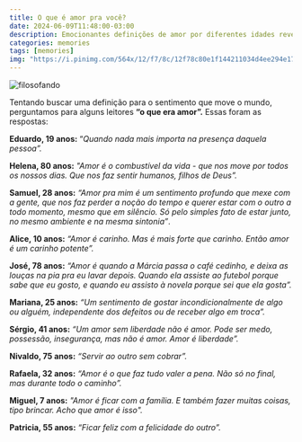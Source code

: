 ```yaml
---
title: O que é amor pra você?
date: 2024-06-09T11:48:00-03:00
description: Emocionantes definições de amor por diferentes idades revelam sua natureza complexa, desde a liberdade até a felicidade na felicidade do outro.
categories: memories
tags: [memories]
img: "https://i.pinimg.com/564x/12/f7/8c/12f78c80e1f144211034d4ee294e176e.jpg"
---
```


![filosofando](https://cdn.jsdelivr.net/gh/geanramos/files/img/filosofando.png)


Tentando buscar uma definição para o sentimento que move o mundo, perguntamos para alguns leitores **“o que era amor”.** Essas foram as respostas:

**Eduardo, 19 anos:**  “_Quando nada mais importa na presença daquela pessoa”._
    
**Helena, 80 anos:** _"Amor é o combustível da vida - que nos move por todos os nossos dias. Que nos faz sentir humanos, filhos de Deus”._
    
**Samuel, 28 anos:** _“Amor pra mim é um sentimento profundo que mexe com a gente, que nos faz perder a noção do tempo e querer estar com o outro a todo momento, mesmo que em silêncio. Só pelo simples fato de estar junto, no mesmo ambiente e na mesma sintonia”_.
    
**Alice, 10 anos:** _“Amor é carinho. Mas é mais forte que carinho. Então amor é um carinho potente”._
    
**José, 78 anos:** _“Amor é quando a Márcia passa o café cedinho, e deixa as louças na pia pra eu lavar depois. Quando ela assiste ao futebol porque sabe que eu gosto, e quando eu assisto à novela porque sei que ela gosta”._
    
**Mariana, 25 anos:**  _“Um sentimento de gostar incondicionalmente de algo ou alguém, independente dos defeitos ou de receber algo em troca”._
    
**Sérgio, 41 anos:** _“Um amor sem liberdade não é amor. Pode ser medo, possessão, insegurança, mas não é amor. Amor é liberdade”._
    
**Nivaldo, 75 anos:** _“Servir ao outro sem cobrar”._
    
**Rafaela, 32 anos:** _“Amor é o que faz tudo valer a pena. Não só no final, mas durante todo o caminho”._
    
**Miguel, 7 anos:** _"Amor é ficar com a família. E também fazer muitas coisas, tipo brincar. Acho que amor é isso"._
    
**Patricia, 55 anos:** _“Ficar feliz com a felicidade do outro”._